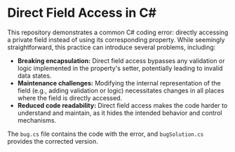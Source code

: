 # Direct Field Access in C#

This repository demonstrates a common C# coding error: directly accessing a private field instead of using its corresponding property. While seemingly straightforward, this practice can introduce several problems, including:

* **Breaking encapsulation:** Direct field access bypasses any validation or logic implemented in the property's setter, potentially leading to invalid data states. 
* **Maintenance challenges:** Modifying the internal representation of the field (e.g., adding validation or logic) necessitates changes in all places where the field is directly accessed. 
* **Reduced code readability:** Direct field access makes the code harder to understand and maintain, as it hides the intended behavior and control mechanisms.

The `bug.cs` file contains the code with the error, and `bugSolution.cs` provides the corrected version.